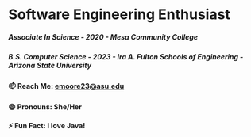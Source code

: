 # Software Engineering Enthusiast
##### *Associate In Science - 2020 - Mesa Community College*
##### *B.S. Computer Science - 2023 - Ira A. Fulton Schools of Engineering - Arizona State University*
#### 📫 Reach Me: emoore23@asu.edu
#### 😄 Pronouns: She/Her
#### ⚡ Fun Fact: I love Java!

<!--
**RedBedHed/RedBedHed** is a ✨ _special_ ✨ repository because its `README.md` (this file) appears on your GitHub profile.

Here are some ideas to get you started:

- 🔭 I’m currently working on ...
- 🌱 I’m currently learning ...
- 👯 I’m looking to collaborate on ...
- 🤔 I’m looking for help with ...
- 💬 Ask me about ...
- 📫 How to reach me: ...
- 😄 Pronouns: ...
- ⚡ Fun fact: ...
-->
